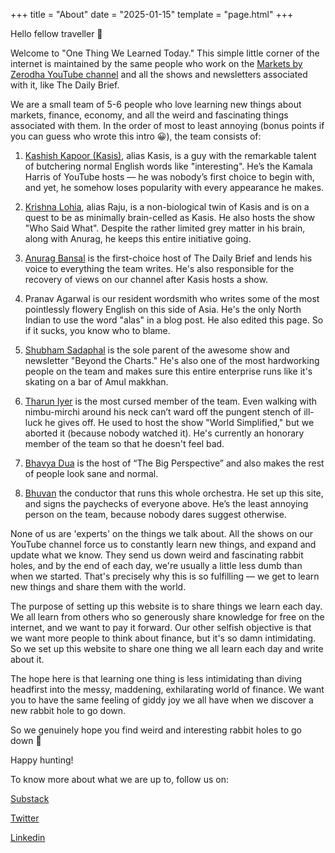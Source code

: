 +++
title = "About"
date = "2025-01-15"
template = "page.html"
+++

Hello fellow traveller 👋 

Welcome to "One Thing We Learned Today." This simple little corner of the internet is maintained by the same people who work on the [Markets by Zerodha YouTube channel](https://www.youtube.com/@marketsbyzerodha/videos) and all the shows and newsletters associated with it, like The Daily Brief.

We are a small team of 5-6 people who love learning new things about markets, finance, economy, and all the weird and fascinating things associated with them. In the order of most to least annoying (bonus points if you can guess who wrote this intro 😀), the team consists of:

1. [Kashish Kapoor (Kasis)](https://www.linkedin.com/in/kashishkap00r/), alias Kasis, is a guy with the remarkable talent of butchering normal English words like "interesting". He’s the Kamala Harris of YouTube hosts — he was nobody’s first choice to begin with, and yet, he somehow loses popularity with every appearance he makes.

2. [Krishna Lohia](https://www.linkedin.com/in/krishnalohiaaa/), alias Raju, is a non-biological twin of Kasis and is on a quest to be as minimally brain-celled as Kasis. He also hosts the show "Who Said What". Despite the rather limited grey matter in his brain, along with Anurag, he keeps this entire initiative going.

3. [Anurag Bansal](https://www.linkedin.com/in/anurag28bansal/) is the first-choice host of The Daily Brief and lends his voice to everything the team writes. He's also responsible for the recovery of views on our channel after Kasis hosts a show.

4. Pranav Agarwal is our resident wordsmith who writes some of the most pointlessly flowery English on this side of Asia. He's the only North Indian to use the word "alas" in a blog post. He also edited this page. So if it sucks, you know who to blame.

5. [Shubham Sadaphal](https://www.linkedin.com/in/shubham-sadaphal-082617212/) is the sole parent of the awesome show and newsletter "Beyond the Charts." He's also one of the most hardworking people on the team and makes sure this entire enterprise runs like it's skating on a bar of Amul makkhan.

6. [Tharun Iyer](https://www.linkedin.com/in/tharun-iyer-70b804220) is the most cursed member of the team. Even walking with nimbu-mirchi around his neck can’t ward off the pungent stench of ill-luck he gives off. He used to host the show "World Simplified," but we aborted it (because nobody watched it). He's currently an honorary member of the team so that he doesn't feel bad.

7. [Bhavya Dua](https://in.linkedin.com/in/bhavya-dua) is the host of “The Big Perspective” and also makes the rest of people look sane and normal.

8. [Bhuvan](https://www.linkedin.com/in/bebhuvan/) the conductor that runs this whole orchestra. He set up this site, and signs the paychecks of everyone above. He’s the least annoying person on the team, because nobody dares suggest otherwise. 

None of us are 'experts' on the things we talk about. All the shows on our YouTube channel force us to constantly learn new things, and expand and update what we know. They send us down weird and fascinating rabbit holes, and by the end of each day, we're usually a little less dumb than when we started. That's precisely why this is so fulfilling — we get to learn new things and share them with the world.

The purpose of setting up this website is to share things we learn each day. We all learn from others who so generously share knowledge for free on the internet, and we want to pay it forward. Our other selfish objective is that we want more people to think about finance, but it's so damn intimidating. So we set up this website to share one thing we all learn each day and write about it.

The hope here is that learning one thing is less intimidating than diving headfirst into the messy, maddening, exhilarating world of finance. We want you to have the same feeling of giddy joy we all have when we discover a new rabbit hole to go down.

So we genuinely hope you find weird and interesting rabbit holes to go down 🐇 

Happy hunting!

To know more about what we are up to, follow us on:


[Substack](https://thedailybrief.zerodha.com)


[Twitter](https://x.com/zerodhamarkets) 


[Linkedin](https://www.linkedin.com/showcase/markets-by-zerodha/)

